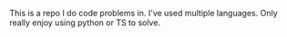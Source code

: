 This is a repo I do code problems in. I've used multiple languages. Only really enjoy using python or TS to solve.
